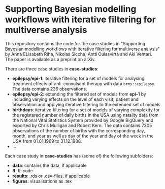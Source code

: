 # Supporting Bayesian modelling workflows with iterative filtering for multiverse analysis

This repository contains the code for the case studies in "Supporting Bayesian modelling workflows with iterative filtering for multiverse analysis" by Anna ELisabeth Riha, Nikolas Siccha, Antti Oulasvirta and Aki Vehtari.
The paper is available as a preprint on arXiv. 

There are three case studies in **case-studies**:

- **epilepsy/epi-1**: iterative filtering for a set of models for analysing treatment effects of anti-convulsant therapy with data $\texttt{brms::epilepsy}$.
The data contains $236$ observations. 
- **epilepsy/epi-2**: extending the filtered set of models from **epi-1** by including varying effects on the level of each visit, patient and observation and applying iterative filtering to the extended set of models 
- **birthdays**: iterative filtering for a set of models of varying complexity for the registered number of daily births in the USA using natality data from the National Vital Statistics System provided by Google BigQuery and exported by Chris Mulligan and Robert Kern. 
The data contains $7305$ observations of the number of births with the corresponding day, month, and year as well as day of the year and day of the week in the USA from $01.01.1969$ to $31.12.1988$.
- ...

Each case study in **case-studies** has (some of) the following subfolders: 

- **data**: contains the data, if applicable 
- **R**: R-code 
- **results**: .rds or .csv-files, if applicable  
- **figures**: visualisations as .tex
